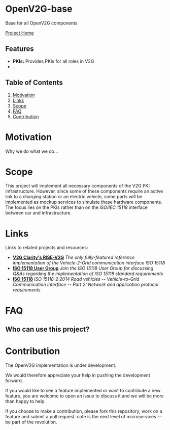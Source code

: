 # OpenV2G-base
Base for all OpenV2G components

[Project Home](https://github.com/OpenV2G)

## Features
- **PKIs:** Provides PKIs for all roles in V2G
- ...

## Table of Contents
1. [Motivation](#motivation)
1. [Links](#links)
1. [Scope](#scope)
1. [FAQ](#faq)
1. [Contribution](#contribution)


# Motivation

Why we do what we do...


# Scope

This project will implement all necessary components of the V2G PKI
infrastructure. However, since some of these components require an
active link to a charging station or an electric vehicle, some parts
will be implemented as mockup services to simulate these hardware
components. The focus lies on the PKIs rather than on the
_ISO/IEC 15118_ interface between car and infrastructure.


# Links

Links to related projects and resources:

 * **[V2G Clarity's RISE-V2G](https://github.com/V2GClarity/RISE-V2G)** _The only fully-featured reference implementation of the Vehicle-2-Grid communication interface ISO 15118_
 * **[ISO 15118 User Group](http://extmgmt.kn.e-technik.tu-dortmund.de/)** _Join the ISO 15118 User Group for discussing Q&As regarding the implementation of ISO 15118 standard requirements_
 * **[ISO 15118](https://www.iso.org/standard/55366.html)** _ISO 15118-2:2014 Road vehicles -- Vehicle-to-Grid Communication Interface -- Part 2: Network and application protocol requirements_


# FAQ

## Who can use this project?




# Contribution

The OpenV2G implementation is under development.

We would therefore appreciate  your help in pushing the development forward.

If you would like to see a feature implemented or want to contribute a new
feature, you are welcome to open an issue to discuss it and we will be more than
happy to help.

If you choose to make a contribution, please fork this repository, work on a
feature and submit a pull request. cote is the next level of microservices —
be part of the revolution.

